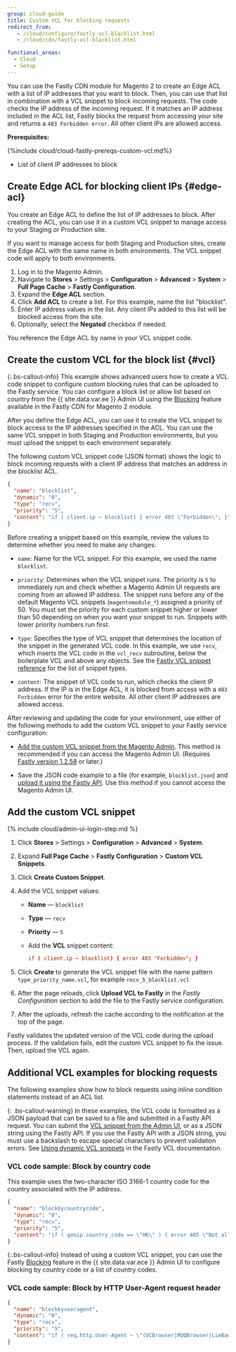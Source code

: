 ```yaml
---
group: cloud-guide
title: Custom VCL for blocking requests
redirect_from:
   - /cloud/configure/fastly-vcl-blacklist.html
   - /cloud/cdn/fastly-vcl-blacklist.html

functional_areas:
  - Cloud
  - Setup
---
```


You can use the Fastly CDN module for Magento 2 to create an Edge ACL with a list of IP addresses that you want to block. Then, you can use that list in combination with a VCL snippet to block incoming requests. The code checks the IP address of the incoming request. If it matches an IP address included in the ACL list, Fastly blocks the request from accessing your site and returns a `403 Forbidden error`. All other client IPs are allowed access.

**Prerequisites:**

{%include cloud/cloud-fastly-prereqs-custom-vcl.md%}

-  List of client IP addresses to block

## Create Edge ACL for blocking client IPs {#edge-acl}

You create an Edge ACL to define the list of IP addresses to block. After creating the ACL, you can use it in a custom VCL snippet to manage access to your Staging or Production site.

If you want to manage access for both Staging and Production sites, create the Edge ACL with the same name in both environments. The VCL snippet code will apply to both environments.

1. Log in to the Magento Admin.
1. Navigate to **Stores** > Settings > **Configuration** > **Advanced** > **System** > **Full Page Cache** > **Fastly Configuration**.
1. Expand the **Edge ACL** section.
1. Click **Add ACL** to create a list. For this example, name the list "blocklist".
1. Enter IP address values in the list. Any client IPs added to this list will be blocked access from the site.
1. Optionally, select the **Negated** checkbox if needed.

You reference the Edge ACL by name in your VCL snippet code.

## Create the custom VCL for the block list {#vcl}

{:.bs-callout-info}
This example shows advanced users how to create a VCL code snippet to configure custom blocking rules that can be uploaded to the Fastly service. You can configure a block list or allow list based on country from the {{ site.data.var.ee }} Admin UI using the [Blocking](https://github.com/fastly/fastly-magento2/blob/master/Documentation/Guides/BLOCKING.md) feature available in the Fastly CDN for Magento 2 module.

After you define the Edge ACL, you can use it to create the VCL snippet to block access to the IP addresses specified in the ACL. You can use the same VCL snippet in both Staging and Production environments, but you must upload the snippet to each environment separately.

The following custom VCL snippet code (JSON format) shows the logic to block incoming requests with a client IP address that matches an address in the blocklist ACL.

```json
{
  "name": "blocklist",
  "dynamic": "0",
  "type": "recv",
  "priority": "5",
  "content": "if ( client.ip ~ blocklist) { error 403 \"Forbidden\"; }"
}
```

Before creating a snippet based on this example, review the values to determine whether you need to make any changes:

-  `name`: Name for the VCL snippet. For this example, we used the name `blocklist`.

-  `priority`: Determines when the VCL snippet runs. The priority  is `5` to immediately run and check whether a Magento Admin UI requests are coming from an allowed IP address. The snippet runs before any of the default Magento VCL snippets (`magentomodule_*`) assigned a priority of 50. You must set the priority for each custom snippet higher or lower than 50 depending on when you want your snippet to run. Snippets with lower priority numbers run first.

-  `type`: Specifies the type of VCL snippet that determines the location of the snippet in the generated VCL code. In this example,  we use `recv`, which inserts the VCL code in the `vcl_recv` subroutine, below the boilerplate VCL and above any objects. See the [Fastly VCL snippet reference](https://docs.fastly.com/api/config#api-section-snippet) for the list of snippet types.

-  `content`: The snippet of VCL code to run, which checks the client IP address. If the IP is in the Edge ACL, it is blocked from access with a `403 Forbidden` error for the entire website. All other client IP addresses are allowed access.

After reviewing and updating the code for your environment, use either of the following methods to add the custom VCL snippet to your Fastly service configuration:

-  [Add the custom VCL snippet from the Magento Admin](#add-the-custom-vcl-snippet). This method is recommended if you can access the Magento Admin UI. (Requires [Fastly version 1.2.58]({{site.baseurl}}/cloud/cdn/configure-fastly.html#upgrade) or later.)

-  Save the JSON code example to a file (for example, `blocklist.json`) and [upload it using the Fastly API]({{site.baseurl}}/cloud/cdn/cloud-vcl-custom-snippets.html#manage-custom-vcl-snippets-using-the-api). Use this method if you cannot access the Magento Admin UI.

## Add the custom VCL snippet

{% include cloud/admin-ui-login-step.md %}

1. Click **Stores** > Settings > **Configuration** > **Advanced** > **System**.

1. Expand **Full Page Cache** > **Fastly Configuration** > **Custom VCL Snippets**.

1. Click **Create Custom Snippet**.

1. Add the VCL snippet values:

   -  **Name** — `blocklist`

   -  **Type** — `recv`

   -  **Priority** — `5`

   -  Add the **VCL** snippet content:

      ```conf
      if ( client.ip ~ blocklist) { error 403 "Forbidden"; }
      ```

1. Click **Create** to generate the VCL snippet file with the name pattern `type_priority_name.vcl`, for example `recv_5_blocklist.vcl`

1. After the page reloads, click **Upload VCL to Fastly** in the *Fastly Configuration* section to add the file to the Fastly service configuration.

1. After the uploads, refresh the cache according to the notification at the top of the page.

Fastly validates the updated version of the VCL code during the upload process. If the validation fails, edit the custom VCL snippet to fix the issue. Then, upload the VCL again.

## Additional VCL examples for blocking requests

The following examples show how to block requests using inline condition statements instead of an ACL list.

{: .bs-callout-warning}
In these examples, the VCL code is formatted as a JSON payload that can be saved to a file and submitted in a Fastly API request. You can submit the [VCL snippet from the Admin UI](#add-the-custom-vcl-snippet), or as a JSON string using the Fastly API. If you use the Fastly API with a JSON string, you must use a backslash to escape special characters to prevent validation errors.
See [Using dynamic VCL snippets](https://docs.fastly.com/vcl/vcl-snippets/) in the Fastly VCL documentation.

### VCL code sample: Block by country code

This example uses the two-character ISO 3166-1 country code for the country associated with the IP address.

```json
{
  "name": "blockbycountrycode",
  "dynamic": "0",
  "type": "recv",
  "priority": "5",
  "content": "if ( geoip.country_code == \"HK\" ) { error 405 \"Not allowed\";}"
}
```

{:.bs-callout-info}
Instead of using a custom VCL snippet, you can use the Fastly [Blocking](https://github.com/fastly/fastly-magento2/blob/master/Documentation/Guides/BLOCKING.md) feature in the {{ site.data.var.ece }} Admin UI to configure blocking by country code or a list of country codes.

### VCL code sample: Block by HTTP User-Agent request header

```json
{
  "name": "blockbyuseragent",
  "dynamic": "0",
  "type": "recv",
  "priority": "5",
  "content": "if ( req.http.User-Agent ~ \"(UCBrowser|MQQBrowser|LieBaoFast|Mb2345Browser)\" ) {error 405 \"Not allowed\";}"
}
```
